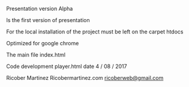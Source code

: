﻿Presentation version Alpha

Is the first version of presentation

For the local installation of the project must be left on the carpet htdocs

Optimized for google chrome


The main file
index.html

Code development
player.html
date
4 / 08 / 2017

Ricober Martinez
Ricobermartinez.com
ricoberweb@gmail.com
